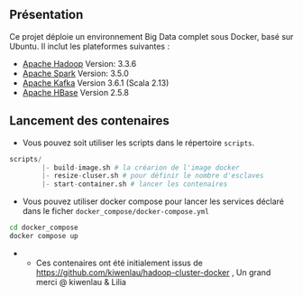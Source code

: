 ## Présentation

Ce projet déploie un environnement Big Data complet sous Docker, basé sur Ubuntu.
Il inclut les plateformes suivantes :

  * [Apache Hadoop](http://hadoop.apache.org/) Version: 3.3.6
  * [Apache Spark](https://spark.apache.org/) Version: 3.5.0
  * [Apache Kafka](https://kafka.apache.org/) Version 3.6.1 (Scala 2.13)
  * [Apache HBase](https://hbase.apache.org/) Version 2.5.8


## Lancement des contenaires

- Vous pouvez soit utiliser les scripts dans le répertoire `scripts`.

```python
scripts/
        |- build-image.sh # la créarion de l'image docker
        |- resize-cluser.sh # pour définir le nombre d'esclaves
        |- start-container.sh # lancer les contenaires
```
- Vous pouvez utiliser docker compose pour lancer les services déclaré dans le ficher `docker_compose/docker-compose.yml` 

```sh
cd docker_compose
docker compose up
```





- * Ces contenaires ont été initialement issus de https://github.com/kiwenlau/hadoop-cluster-docker , Un grand merci @ kiwenlau & Lilia
